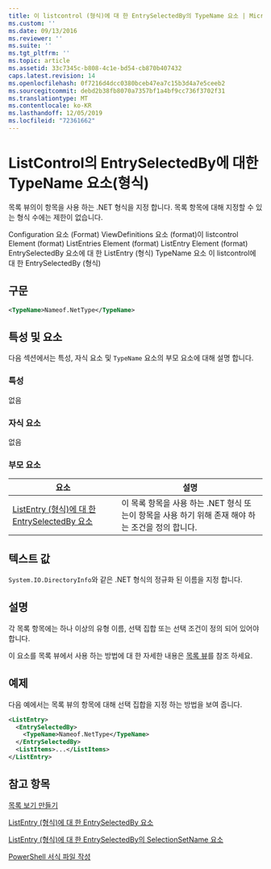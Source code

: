 ```yaml
---
title: 이 listcontrol (형식)에 대 한 EntrySelectedBy의 TypeName 요소 | Microsoft Docs
ms.custom: ''
ms.date: 09/13/2016
ms.reviewer: ''
ms.suite: ''
ms.tgt_pltfrm: ''
ms.topic: article
ms.assetid: 33c7345c-b808-4c1e-bd54-cb870b407432
caps.latest.revision: 14
ms.openlocfilehash: 0f7216d4dcc0380bceb47ea7c15b3d4a7e5ceeb2
ms.sourcegitcommit: debd2b38fb8070a7357bf1a4bf9cc736f3702f31
ms.translationtype: MT
ms.contentlocale: ko-KR
ms.lasthandoff: 12/05/2019
ms.locfileid: "72361662"
---
```

# <a name="typename-element-for-entryselectedby-for-listcontrol-format"></a>ListControl의 EntrySelectedBy에 대한 TypeName 요소(형식)

목록 뷰의이 항목을 사용 하는 .NET 형식을 지정 합니다. 목록 항목에 대해 지정할 수 있는 형식 수에는 제한이 없습니다.

Configuration 요소 (Format) ViewDefinitions 요소 (format)이 listcontrol Element (format) ListEntries Element (format) ListEntry Element (format) EntrySelectedBy 요소에 대 한 ListEntry (형식) TypeName 요소 이 listcontrol에 대 한 EntrySelectedBy (형식)

## <a name="syntax"></a>구문

```xml
<TypeName>Nameof.NetType</TypeName>
```

## <a name="attributes-and-elements"></a>특성 및 요소

다음 섹션에서는 특성, 자식 요소 및 `TypeName` 요소의 부모 요소에 대해 설명 합니다.

### <a name="attributes"></a>특성

없음

### <a name="child-elements"></a>자식 요소

없음

### <a name="parent-elements"></a>부모 요소

|요소|설명|
|-------------|-----------------|
|[ListEntry (형식)에 대 한 EntrySelectedBy 요소](./entryselectedby-element-for-listentry-for-listcontrol-format.md)|이 목록 항목을 사용 하는 .NET 형식 또는이 항목을 사용 하기 위해 존재 해야 하는 조건을 정의 합니다.|

## <a name="text-value"></a>텍스트 값

`System.IO.DirectoryInfo`와 같은 .NET 형식의 정규화 된 이름을 지정 합니다.

## <a name="remarks"></a>설명

각 목록 항목에는 하나 이상의 유형 이름, 선택 집합 또는 선택 조건이 정의 되어 있어야 합니다.

이 요소를 목록 뷰에서 사용 하는 방법에 대 한 자세한 내용은 [목록 뷰](./creating-a-list-view.md)를 참조 하세요.

## <a name="example"></a>예제

다음 예에서는 목록 뷰의 항목에 대해 선택 집합을 지정 하는 방법을 보여 줍니다.

```xml
<ListEntry>
  <EntrySelectedBy>
    <TypeName>Nameof.NetType</TypeName>
  </EntrySelectedBy>
  <ListItems>...</ListItems>
</ListEntry>
```

## <a name="see-also"></a>참고 항목

[목록 보기 만들기](./creating-a-list-view.md)

[ListEntry (형식)에 대 한 EntrySelectedBy 요소](./entryselectedby-element-for-listentry-for-listcontrol-format.md)

[ListEntry (형식)에 대 한 EntrySelectedBy의 SelectionSetName 요소](./selectionsetname-element-for-entryselectedby-for-listcontrol-format.md)

[PowerShell 서식 파일 작성](./writing-a-powershell-formatting-file.md)

